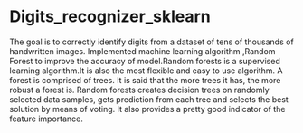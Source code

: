 # Digits_recognizer_sklearn
The goal is to correctly identify digits from a dataset of tens of thousands of handwritten images. Implemented machine learning algorithm ,Random Forest to improve the accuracy of model.Random forests is a supervised learning algorithm.It is also the most flexible and easy to use algorithm.
A forest is comprised of trees. It is said that the more trees it has, the more robust a forest is. Random forests creates decision trees on randomly selected data samples, gets prediction from each tree and selects the best solution by means of voting. It also provides a pretty good indicator of the feature importance.
